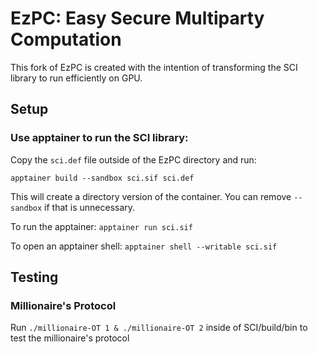 # EzPC: Easy Secure Multiparty Computation
This fork of EzPC is created with the intention of transforming the SCI library to run efficiently on GPU. 

## Setup
### Use apptainer to run the SCI library:
Copy the `sci.def` file outside of the EzPC directory and run:

`apptainer build --sandbox sci.sif sci.def`

This will create a directory version of the container. You can remove `--sandbox`
if that is unnecessary.

To run the apptainer: `apptainer run sci.sif`

To open an apptainer shell: `apptainer shell --writable sci.sif`

## Testing
### Millionaire's Protocol
Run `./millionaire-OT 1 & ./millionaire-OT 2` inside of SCI/build/bin to test the millionaire's protocol

